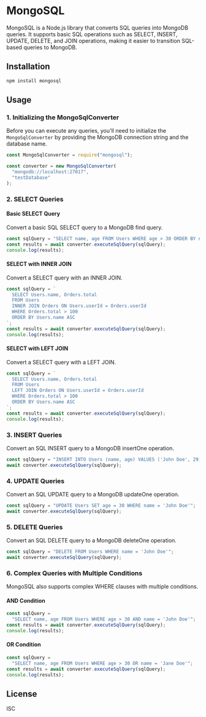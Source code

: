 # MongoSQL

MongoSQL is a Node.js library that converts SQL queries into MongoDB queries. It supports basic SQL operations such as SELECT, INSERT, UPDATE, DELETE, and JOIN operations, making it easier to transition SQL-based queries to MongoDB.

## Installation

```bash
npm install mongosql
```

## Usage

### 1. Initializing the MongoSqlConverter

Before you can execute any queries, you'll need to initialize the `MongoSqlConverter` by providing the MongoDB connection string and the database name.

```javascript
const MongoSqlConverter = require("mongosql");

const converter = new MongoSqlConverter(
  "mongodb://localhost:27017",
  "testDatabase"
);
```

### 2. SELECT Queries

#### Basic SELECT Query

Convert a basic SQL SELECT query to a MongoDB find query.

```javascript
const sqlQuery = "SELECT name, age FROM Users WHERE age > 30 ORDER BY name ASC";
const results = await converter.executeSqlQuery(sqlQuery);
console.log(results);
```

#### SELECT with INNER JOIN

Convert a SELECT query with an INNER JOIN.

```javascript
const sqlQuery = `
  SELECT Users.name, Orders.total 
  FROM Users 
  INNER JOIN Orders ON Users.userId = Orders.userId 
  WHERE Orders.total > 100 
  ORDER BY Users.name ASC
`;
const results = await converter.executeSqlQuery(sqlQuery);
console.log(results);
```

#### SELECT with LEFT JOIN

Convert a SELECT query with a LEFT JOIN.

```javascript
const sqlQuery = `
  SELECT Users.name, Orders.total 
  FROM Users 
  LEFT JOIN Orders ON Users.userId = Orders.userId 
  WHERE Orders.total > 100 
  ORDER BY Users.name ASC
`;
const results = await converter.executeSqlQuery(sqlQuery);
console.log(results);
```

### 3. INSERT Queries

Convert an SQL INSERT query to a MongoDB insertOne operation.

```javascript
const sqlQuery = "INSERT INTO Users (name, age) VALUES ('John Doe', 29)";
await converter.executeSqlQuery(sqlQuery);
```

### 4. UPDATE Queries

Convert an SQL UPDATE query to a MongoDB updateOne operation.

```javascript
const sqlQuery = "UPDATE Users SET age = 30 WHERE name = 'John Doe'";
await converter.executeSqlQuery(sqlQuery);
```

### 5. DELETE Queries

Convert an SQL DELETE query to a MongoDB deleteOne operation.

```javascript
const sqlQuery = "DELETE FROM Users WHERE name = 'John Doe'";
await converter.executeSqlQuery(sqlQuery);
```

### 6. Complex Queries with Multiple Conditions

MongoSQL also supports complex WHERE clauses with multiple conditions.

#### AND Condition

```javascript
const sqlQuery =
  "SELECT name, age FROM Users WHERE age > 30 AND name = 'John Doe'";
const results = await converter.executeSqlQuery(sqlQuery);
console.log(results);
```

#### OR Condition

```javascript
const sqlQuery =
  "SELECT name, age FROM Users WHERE age > 30 OR name = 'Jane Doe'";
const results = await converter.executeSqlQuery(sqlQuery);
console.log(results);
```

## License

ISC
